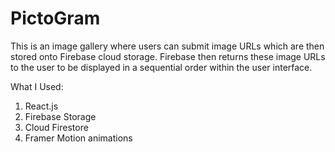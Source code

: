 # PictoGram

This is an image gallery where users can submit image URLs which are then stored onto Firebase cloud storage. Firebase then returns these image URLs to the user to be displayed in a sequential order within the user interface. 

What I Used:
1. React.js
2. Firebase Storage
3. Cloud Firestore
4. Framer Motion animations
